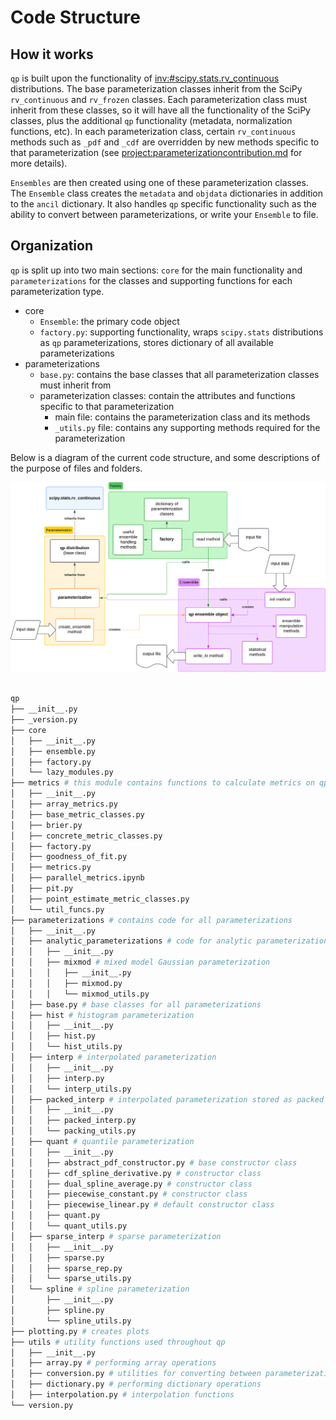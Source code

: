 # Code Structure

## How it works

`qp` is built upon the functionality of <inv:#scipy.stats.rv_continuous> distributions. The base parameterization classes inherit from the SciPy `rv_continuous` and `rv_frozen` classes. Each parameterization class must inherit from these classes, so it will have all the functionality of the SciPy classes, plus the additional `qp` functionality (metadata, normalization functions, etc). In each parameterization class, certain `rv_continuous` methods such as `_pdf` and `_cdf` are overridden by new methods specific to that parameterization (see <project:parameterizationcontribution.md> for more details).

`Ensembles` are then created using one of these parameterization classes. The `Ensemble` class creates the `metadata` and `objdata` dictionaries in addition to the `ancil` dictionary. It also handles `qp` specific functionality such as the ability to convert between parameterizations, or write your `Ensemble` to file.

## Organization

`qp` is split up into two main sections: `core` for the main functionality and `parameterizations` for the classes and supporting functions for each parameterization type.

- core
  - `Ensemble`: the primary code object
  - `factory.py`: supporting functionality, wraps `scipy.stats` distributions as `qp` parameterizations, stores dictionary of all available parameterizations
- parameterizations
  - `base.py`: contains the base classes that all parameterization classes must inherit from
  - parameterization classes: contain the attributes and functions specific to that parameterization
    - main file: contains the parameterization class and its methods
    - `_utils.py` file: contains any supporting methods required for the parameterization

Below is a diagram of the current code structure, and some descriptions of the purpose of files and folders.

![qp-code-structure](../assets/qp-model-diagram.svg)

```bash

qp
├── __init__.py
├── _version.py
├── core
│   ├── __init__.py
│   ├── ensemble.py
│   ├── factory.py
│   └── lazy_modules.py
├── metrics # this module contains functions to calculate metrics on qp objects
│   ├── __init__.py
│   ├── array_metrics.py
│   ├── base_metric_classes.py
│   ├── brier.py
│   ├── concrete_metric_classes.py
│   ├── factory.py
│   ├── goodness_of_fit.py
│   ├── metrics.py
│   ├── parallel_metrics.ipynb
│   ├── pit.py
│   ├── point_estimate_metric_classes.py
│   └── util_funcs.py
├── parameterizations # contains code for all parameterizations
│   ├── __init__.py
│   ├── analytic_parameterizations # code for analytic parameterizations
│   │   ├── __init__.py
│   │   ├── mixmod # mixed model Gaussian parameterization
│   │   │   ├── __init__.py
│   │   │   ├── mixmod.py
│   │   │   └── mixmod_utils.py
│   ├── base.py # base classes for all parameterizations
│   ├── hist # histogram parameterization
│   │   ├── __init__.py
│   │   ├── hist.py
│   │   └── hist_utils.py
│   ├── interp # interpolated parameterization
│   │   ├── __init__.py
│   │   ├── interp.py
│   │   └── interp_utils.py
│   ├── packed_interp # interpolated parameterization stored as packed integers
│   │   ├── __init__.py
│   │   ├── packed_interp.py
│   │   └── packing_utils.py
│   ├── quant # quantile parameterization
│   │   ├── __init__.py
│   │   ├── abstract_pdf_constructor.py # base constructor class
│   │   ├── cdf_spline_derivative.py # constructor class
│   │   ├── dual_spline_average.py # constructor class
│   │   ├── piecewise_constant.py # constructor class
│   │   ├── piecewise_linear.py # default constructor class
│   │   ├── quant.py
│   │   └── quant_utils.py
│   ├── sparse_interp # sparse parameterization
│   │   ├── __init__.py
│   │   ├── sparse.py
│   │   ├── sparse_rep.py
│   │   └── sparse_utils.py
│   └── spline # spline parameterization
│       ├── __init__.py
│       ├── spline.py
│       └── spline_utils.py
├── plotting.py # creates plots
├── utils # utility functions used throughout qp
│   ├── __init__.py
│   ├── array.py # performing array operations
│   ├── conversion.py # utilities for converting between parameterizations and unused functions
│   ├── dictionary.py # performing dictionary operations
│   ├── interpolation.py # interpolation functions
└── version.py

```
